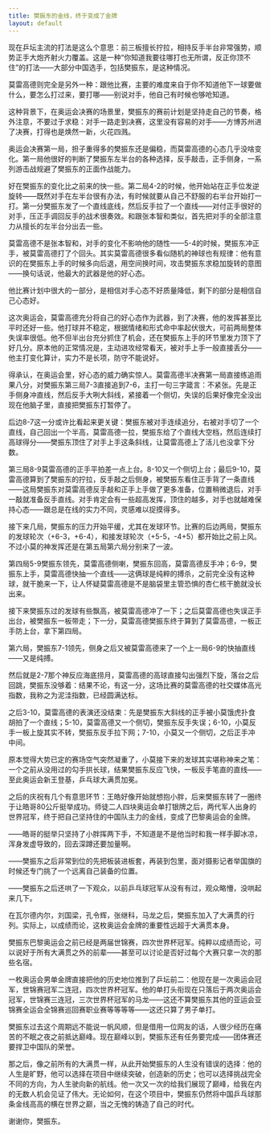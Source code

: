 ```yaml
---
title: 樊振东的金线，终于变成了金牌
layout: default
---
```


现在乒坛主流的打法是这么个意思：前三板擅长拧拉，相持反手半台非常强势，顺势正手大炮齐射火力覆盖。这是一种“你知道我要往哪打也无所谓，反正你顶不住”的打法——大部分中国选手，包括樊振东，是这种情况。

莫雷高德则完全是另外一种：跟他比赛，主要的难度来自于你不知道他下一球要做什么，要怎么打过来，要打哪——别说对手，他自己有时候也够呛知道。

这种背景下，在奥运会决赛的场景里，樊振东的赛前计划是坚持走自己的节奏，格外注意，不要过于求稳：对手一路走到决赛，这里没有容易的对手——方博苏州进了决赛，打得也是焕然一新，火花四溅。

奥运会决赛第一局，担子重得多的樊振东还是偏稳，而莫雷高德的心态几乎没啥变化。第一局他很好的判断了樊振东左半台的各种选择，反手敲击，正手侧身，一系列游击战规避了樊振东的正面作战能力。

好在樊振东的变化比之前来的快一些。第二局4-2的时候，他开始站在正手位发逆旋转——既然对手在左半台很有办法，有时候就要从自己不舒服的右半台开始打一打。第一分樊振东发了一个直线底线，然后反手拉了一个直线——对付正手很好的对手，压正手调回反手的战术很奏效。和跟张本智和类似，首先把对手的全部注意力从擅长的左半台分出去一些。

莫雷高德不是张本智和，对手的变化不影响他的随性——5-4的时候，樊振东冲正手，被莫雷高德打了个回头。其实莫雷高德很多看似随机的神球也有规律：他有意识的在樊振东上手的时候多向后退，用空间换时间，攻击樊振东求稳加旋转的意图——换句话说，他最大的武器是他的好心态。

他比赛计划中很大的一部分，是相信对手心态不好质量降低，剩下的部分是相信自己心态好。

这次奥运会，莫雷高德充分将自己的好心态作为武器，到了决赛，他的发挥甚至比平时还好一些。他打球并不稳定，根据情绪和形式命中率起伏很大，可前两局整体失误率很低。他不但半出台充分抓住了机会，还在樊振东上手的环节里发力顶下了好几分。原本他的正常情况是，主动进攻经常看天，被对手上手一般直接丢分——他主打变化算计，实力不是长项，防守不能说好。

得承认，在奥运会里，好心态的威力确实惊人。莫雷高德半决赛第一局直接练追雨果八分，对樊振东第三局7-3直接追到7-6，主打一句三字箴言：不紧张。先是正手侧身冲直线，然后反手大咧大斜线，紧接着一个侧切，失误的后果好像完全没出现在他脑子里，直接把樊振东打暂停了。

后边8-7这一分或许比看起来更关键：樊振东被对手连续追分，右被对手切了一个直线，自己回出一个半高，莫雷高德一拉，樊振东给了个直线大空档，然后连续打高球得分——樊振东顶住了对手上手这条斜线，让莫雷高德上了活儿也没拿下分数。

第三局8-9莫雷高德的正手平拍差一点上台。8-10又一个侧切上台；最后9-10，莫雷高德算到了樊振东的拧拉，反手敲之后侧身，被樊振东看住正手背了一条直线——这局樊振东对莫雷高德反手敲和正手上手做了更多准备，位置稍微退后，对手一敲就准备反手直线。对手肯定会有一些超高发挥，顶住的越多，对手也就越难保持心态——跟总是在线的实力不同，灵感难以捉摸得多。

接下来几局，樊振东的压力开始平缓，尤其在发球环节。比赛的后边两局，樊振东的发球轮次（+6-3，+6-4），和接发球轮次（+5-5，-4+5）都开始比之前上风。不过小莫的神发挥还是在第五局第六局分别来了一波。

第四局5-9樊振东领先，莫雷高德侧喇，樊振东回高，莫雷高德反手冲；6-9，樊振东上手，莫雷高德快抽一个直线——这俩球是纯粹的搏杀，之前完全没有这种球，就干脆来一下，让人怀疑莫雷高德是不是脑袋里主管恐惧的杏仁核干脆就没长出来。

接下来樊振东过的发球有些飘高，被莫雷高德冲了一下；之后莫雷高德也失误正手出台，被樊振东一板带走；下一分，莫雷高德樊振东终于算到了莫雷高德，一板正手防上台，拿下第四局。

第六局，樊振东7-1领先，侧身之后又被莫雷高德来了一个上一局6-9的快抽直线——又是纯搏。

然后就是2-7那个神反应海底捞月，莫雷高德的高球直接勾出强烈下旋，落台之后回跳，樊振东没够着：结果不论，有这一分，这场比赛的莫雷高德的社交媒体高光指数，我称之为泥洼指数，已经圆满达标。

之后3-10，莫雷高德的表演还没结束：先是樊振东大斜线的正手被小莫饿虎扑食胡拍了一个直线；5-10，莫雷高德又一个侧切，樊振东反手失误；6-10，小莫反手一板上旋其实不转，樊振东反手拉下网；7-10，小莫又一个侧切，之后正手冲中间。

原本觉得大势已定的赛场空气突然凝重了，小莫接下来的发球其实堪称神来之笔：一个之前从没用过的勾手拱长球，结果樊振东反应飞快，一板反手笔直的直线——至此奥运会新王登基，乒乓球大满贯加冕。


之后的庆祝有几个有意思环节：王皓好像开始就想抱小胖，后来樊振东转了一圈终于让皓哥80公斤挺举成功。师徒二人四块奥运会单打银牌之后，两代军人出身的世界冠军，终于把自己坚持住的中国队主力的金线，变成了巴黎奥运会的金牌。

——皓哥的挺举只坚持了小胖挥两下手，不知道是不是他当时和我一样手脚冰凉，浑身发虚导致的，回去深蹲还要加量啊。

——樊振东之后非常到位的先把板装进板套，再装到包里，面对摄影记者举国旗的时候还专门挑了一个远离自己装备的位置。

——樊振东之后还哄了一下观众，以前乒乓球冠军从没有有过，观众略懵，没哄起来几下。


在瓦尔德内尔，刘国梁，孔令辉，张继科，马龙之后，樊振东加入了大满贯的行列。实际上，以成绩而论，这枚奥运会金牌的重要性远超于大满贯本身。

樊振东巴黎奥运会之前已经是两届世锦赛，四次世界杯冠军。纯粹以成绩而论，可以说好于所有大满贯之外的前辈——甚至可以讨论是否好过每个大赛只拿一次的那些名宿。

一枚奥运会男单金牌直接把他的历史地位推到了乒坛前二：他现在是一次奥运会冠军，世锦赛冠军二连冠，四次世界杯冠军。他的单打头衔现在只落后于两次奥运会冠军，世锦赛三连冠，三次世界杯冠军的马龙——这还不算樊振东其他的亚运会亚锦赛全运会全锦赛巡回赛职业赛等等等等——这还只算了男子单打。

樊振东过去这个周期远不能说一帆风顺，但是借用一位网友的话，人很少经历在痛苦的不眠之夜之前抵达巅峰。现在巅峰以到，樊振东还有任务要完成——团体赛还要捍卫中国队的荣誉。

那之后，像之前所有的大满贯一样，从此开始樊振东的人生没有错误的选择：他的人生是旷野，他可以选择在项目中继续突破，创造新的历史；也可以选择挑战完全不同的方向，为人生驶向新的航线。他一次又一次的给我们展现了巅峰，给我在内的无数人机会见证了伟大。无论如何，在这个项目中，樊振东仍然将中国乒乓球那条金线高高的横在世界之巅，当之无愧的铸造了自己的时代。

谢谢你，樊振东。